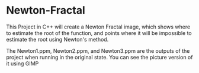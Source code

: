 # Newton-Fractal
This Project in C++ will create a Newton Fractal image, which shows where to estimate the root of the function, and points where it will be impossible to estimate the root using Newton's method.

The Newton1.ppm, Newton2.ppm, and Newton3.ppm are the outputs of the project when running in the original state. You can see the picture version of it using GIMP
